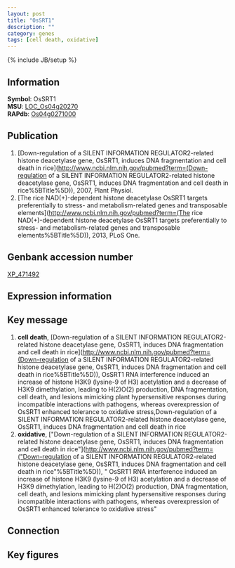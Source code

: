 ```yaml
---
layout: post
title: "OsSRT1"
description: ""
category: genes
tags: [cell death, oxidative]
---
```

{% include JB/setup %}

## Information
__Symbol__: OsSRT1  
__MSU__: [LOC_Os04g20270](http://rice.plantbiology.msu.edu/cgi-bin/ORF_infopage.cgi?orf=LOC_Os04g20270)  
__RAPdb__: [Os04g0271000](http://rapdb.dna.affrc.go.jp/viewer/gbrowse_details/irgsp1?name=Os04g0271000)  

## Publication
1. [Down-regulation of a SILENT INFORMATION REGULATOR2-related histone deacetylase gene, OsSRT1, induces DNA fragmentation and cell death in rice](http://www.ncbi.nlm.nih.gov/pubmed?term=(Down-regulation of a SILENT INFORMATION REGULATOR2-related histone deacetylase gene, OsSRT1, induces DNA fragmentation and cell death in rice%5BTitle%5D)), 2007, Plant Physiol.
2. [The rice NAD(+)-dependent histone deacetylase OsSRT1 targets preferentially to stress- and metabolism-related genes and transposable elements](http://www.ncbi.nlm.nih.gov/pubmed?term=(The rice NAD(+)-dependent histone deacetylase OsSRT1 targets preferentially to stress- and metabolism-related genes and transposable elements%5BTitle%5D)), 2013, PLoS One.

## Genbank accession number
[XP_471492](http://www.ncbi.nlm.nih.gov/nuccore/XP_471492)

## Expression information

## Key message
1. __cell death__, [Down-regulation of a SILENT INFORMATION REGULATOR2-related histone deacetylase gene, OsSRT1, induces DNA fragmentation and cell death in rice](http://www.ncbi.nlm.nih.gov/pubmed?term=(Down-regulation of a SILENT INFORMATION REGULATOR2-related histone deacetylase gene, OsSRT1, induces DNA fragmentation and cell death in rice%5BTitle%5D)),  OsSRT1 RNA interference induced an increase of histone H3K9 (lysine-9 of H3) acetylation and a decrease of H3K9 dimethylation, leading to H(2)O(2) production, DNA fragmentation, cell death, and lesions mimicking plant hypersensitive responses during incompatible interactions with pathogens, whereas overexpression of OsSRT1 enhanced tolerance to oxidative stress,Down-regulation of a SILENT INFORMATION REGULATOR2-related histone deacetylase gene, OsSRT1, induces DNA fragmentation and cell death in rice
2. __oxidative__, ["Down-regulation of a SILENT INFORMATION REGULATOR2-related histone deacetylase gene, OsSRT1, induces DNA fragmentation and cell death in rice"](http://www.ncbi.nlm.nih.gov/pubmed?term=("Down-regulation of a SILENT INFORMATION REGULATOR2-related histone deacetylase gene, OsSRT1, induces DNA fragmentation and cell death in rice"%5BTitle%5D)), " OsSRT1 RNA interference induced an increase of histone H3K9 (lysine-9 of H3) acetylation and a decrease of H3K9 dimethylation, leading to H(2)O(2) production, DNA fragmentation, cell death, and lesions mimicking plant hypersensitive responses during incompatible interactions with pathogens, whereas overexpression of OsSRT1 enhanced tolerance to oxidative stress"

## Connection

## Key figures


